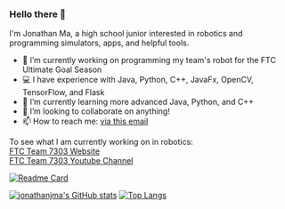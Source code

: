 ### Hello there 👋

I'm Jonathan Ma, a high school junior interested in robotics and programming simulators, apps, and helpful tools.

- 🔭 I’m currently working on programming my team's robot for the FTC Ultimate Goal Season
- 💻 I have experience with Java, Python, C++, JavaFx, OpenCV, TensorFlow, and Flask
- 🌱 I’m currently learning more advanced Java, Python, and C++
- 👯 I’m looking to collaborate on anything!
- 📫 How to reach me: [via this email](mailto:appdev.mirco@gmail.com)
<!--
- 💬 Ask me about ...
- ⚡ Fun fact: ...
-->

To see what I am currently working on in robotics:  
[FTC Team 7303 Website](http://roboavatars.com)  
[FTC Team 7303 Youtube Channel](https://youtube.com/roboavatars7303)  

[![Readme Card](https://github-readme-stats.vercel.app/api/pin/?username=roboavatars&repo=UltimateGoal)](https://github.com/roboavatars/ultimategoal)

[![jonathanjma's GitHub stats](https://github-readme-stats.vercel.app/api?username=jonathanjma&show_icons=true&count_private=true)](https://github.com/anuraghazra/github-readme-stats)
[![Top Langs](https://github-readme-stats.vercel.app/api/top-langs/?username=jonathanjma&layout=compact)](https://github.com/anuraghazra/github-readme-stats)
